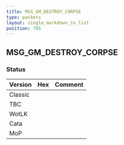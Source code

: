 ```yaml
---
title: MSG_GM_DESTROY_CORPSE
type: packets
layout: single_markdown_in_list
position: 785
---
```


## MSG_GM_DESTROY_CORPSE

### Status

Version    | Hex        | Comment
---------- | ---------- | ---------- 
Classic    |            |
TBC        |            |
WotLK      |            |
Cata       |            |
MoP        |            |
